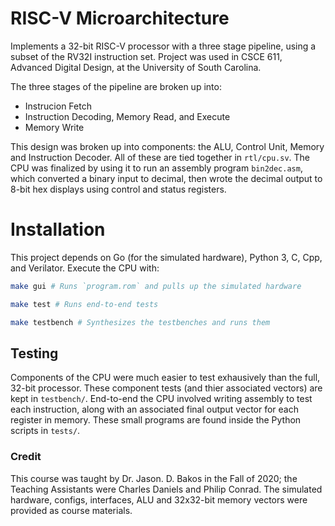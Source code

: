 # RISC-V Microarchitecture

Implements a 32-bit RISC-V processor with a three stage pipeline, using a subset of the RV32I instruction set. Project was used 
in CSCE 611, Advanced Digital Design, at the University of South Carolina.

The three stages of the pipeline are broken up into:
 * Instrucion Fetch
 * Instruction Decoding, Memory Read, and Execute
 * Memory Write

This design was broken up into components: the ALU, Control Unit, Memory and Instruction Decoder. All of these
are tied together in `rtl/cpu.sv`. The CPU was finalized by using it to run an assembly program `bin2dec.asm`, which
converted a binary input to decimal, then wrote the decimal output to 8-bit hex displays using control and status registers. 

# Installation
This project depends on Go (for the simulated hardware), Python 3, C, Cpp, and Verilator. Execute the CPU
with:

```bash
make gui # Runs `program.rom` and pulls up the simulated hardware
```
```bash 
make test # Runs end-to-end tests
```
```bash
make testbench # Synthesizes the testbenches and runs them
```

## Testing
Components of the CPU were much easier to test exhausively than the full, 32-bit processor. These component tests (and thier 
associated vectors) are kept in `testbench/`. End-to-end the CPU involved writing assembly to test 
each instruction, along with an associated final output vector for each register in memory. These small programs
are found inside the Python scripts in `tests/`. 

### Credit
This course was taught by Dr. Jason. D. Bakos in the Fall of 2020; the Teaching Assistants 
were Charles Daniels and Philip Conrad. The simulated hardware, configs, interfaces, ALU and 32x32-bit
memory vectors were provided as course materials.
